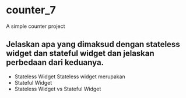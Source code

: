 # counter_7
A simple counter project

## Jelaskan apa yang dimaksud dengan stateless widget dan stateful widget dan jelaskan perbedaan dari keduanya.
- Stateless Widget
Stateless widget merupakan
- Stateful Widget
- Stateless Widget vs Stateful Widget
